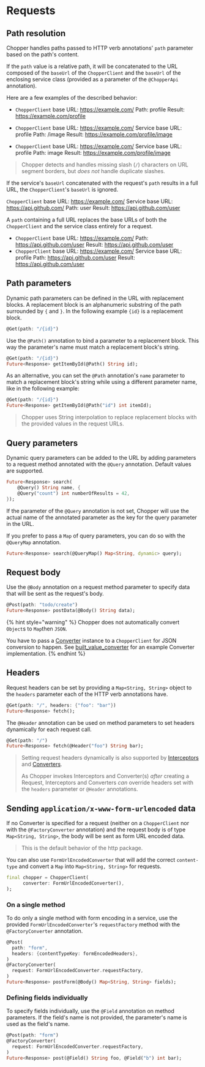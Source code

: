 # Requests

## Path resolution

Chopper handles paths passed to HTTP verb annotations' `path` parameter based on the path's content.

If the `path` value is a relative path, it will be concatenated to the URL composed of the `baseUrl` of the `ChopperClient` and the `baseUrl` of the enclosing service class (provided as a parameter of the `@ChopperApi` annotation).

Here are a few examples of the described behavior:

 * `ChopperClient` base URL: https://example.com/
    Path: profile
    Result: https://example.com/profile

* `ChopperClient` base URL: https://example.com/
  Service base URL: profile
  Path: /image
  Result: https://example.com/profile/image

* `ChopperClient` base URL: https://example.com/
  Service base URL: profile
  Path: image
  Result: https://example.com/profile/image

> Chopper detects and handles missing slash (`/`) characters on URL segment borders, but *does not* handle duplicate slashes.

If the service's `baseUrl` concatenated with the request's `path` results in a full URL, the `ChopperClient`'s `baseUrl` is ignored.

`ChopperClient` base URL: https://example.com/
Service base URL: https://api.github.com/
Path: user
Result: https://api.github.com/user

A `path` containing a full URL replaces the base URLs of both the `ChopperClient` and the service class entirely for a request.

* `ChopperClient` base URL: https://example.com/
  Path: https://api.github.com/user
  Result: https://api.github.com/user
* `ChopperClient` base URL: https://example.com/
  Service base URL: profile
  Path: https://api.github.com/user
  Result: https://api.github.com/user


## Path parameters

Dynamic path parameters can be defined in the URL with replacement blocks. A replacement block is an alphanumeric substring of the path surrounded by `{` and `}`. In the following example `{id}` is a replacement block.

```dart
@Get(path: "/{id}")
```

Use the `@Path()` annotation to bind a parameter to a replacement block. This way the parameter's name must match a replacement block's string.

```dart
@Get(path: "/{id}")
Future<Response> getItemById(@Path() String id);
```

As an alternative, you can set the `@Path` annotation's `name` parameter to match a replacement block's string while using a different parameter name, like in the following example:

```dart
@Get(path: "/{id}")
Future<Response> getItemById(@Path("id") int itemId);
```

> Chopper uses String interpolation to replace replacement blocks with the provided values in the request URLs.

## Query parameters

Dynamic query parameters can be added to the URL by adding parameters to a request method annotated with the `@Query` annotation. Default values are supported.

```dart
Future<Response> search(
    @Query() String name, {
    @Query("count") int numberOfResults = 42,
});
```

If the parameter of the `@Query` annotation is not set, Chopper will use the actual name of the annotated parameter as the key for the query parameter in the URL.

If you prefer to pass a `Map` of query parameters, you can do so with the `@QueryMap` annotation.

```dart
Future<Response> search(@QueryMap() Map<String, dynamic> query);
```

## Request body

Use the `@Body` annotation on a request method parameter to specify data that will be sent as the request's body.

```dart
@Post(path: "todo/create")
Future<Response> postData(@Body() String data);
```

{% hint style="warning" %}
Chopper does not automatically convert `Object`s to `Map`then `JSON`.

You have to pass a [Converter](converters/converters.md) instance to a `ChopperClient` for JSON conversion to happen. See [built\_value\_converter](converters/built-value-converter.md#built-value) for an example Converter implementation.
{% endhint %}

## Headers

Request headers can be set by providing a `Map<String, String>` object to the `headers` parameter each of the HTTP verb annotations have.

```dart
@Get(path: "/", headers: {"foo": "bar"})
Future<Response> fetch();
```

The `@Header` annotation can be used on method parameters to set headers dynamically for each request call. 

```dart
@Get(path: "/")
Future<Response> fetch(@Header("foo") String bar);
```

> Setting request headers dynamically is also supported by [Interceptors](interceptors.md) and [Converters](converters/converters.md).
>
> As Chopper invokes Interceptors and Converter(s) *after* creating a Request, Interceptors and Converters *can* override headers set with the `headers` parameter or `@Header` annotations.

## Sending `application/x-www-form-urlencoded` data

If no Converter is specified for a request (neither on a `ChopperClient` nor with the `@FactoryConverter` annotation) and the request body is of type `Map<String, String>`, the body will be sent as form URL encoded data.

> This is the default behavior of the http package.

You can also use `FormUrlEncodedConverter` that will add the correct `content-type` and convert a `Map` into `Map<String, String>` for requests.

```dart
final chopper = ChopperClient(
      converter: FormUrlEncodedConverter(),
);
```

### On a single method

To do only a single method with form encoding in a service, use the provided `FormUrlEncodedConverter`'s `requestFactory` method with the `@FactoryConverter` annotation.

```dart
@Post(
  path: "form", 
  headers: {contentTypeKey: formEncodedHeaders},
)
@FactoryConverter(
  request: FormUrlEncodedConverter.requestFactory,
)
Future<Response> postForm(@Body() Map<String, String> fields);
```

### Defining fields individually

To specify fields individually, use the `@Field` annotation on method parameters. If the field's name is not provided, the parameter's name is used as the field's name.

```dart
@Post(path: "form")
@FactoryConverter(
  request: FormUrlEncodedConverter.requestFactory,
)
Future<Response> post(@Field() String foo, @Field("b") int bar);
```

